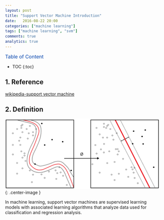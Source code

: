 ```yaml
---
layout: post
title: "Support Vector Machine Introduction"
date:   2016-08-22 20:00
categories: ["machine learning"]
tags: ["machine learning", "svm"]
comments: true
analytics: true
---
```


<span/>

<span style="color: #0645ad; font-size:16px">Table of Content<span/>

  * TOC
  {:toc}

## 1. Reference

[wikipedia-support vector machine](https://en.wikipedia.org/wiki/Support_vector_machine)

## 2. Definition

  ![svm](/images/Kernel_Machine.svg){: .center-image }

  In machine learning, support vector machines are supervised learning models
  with associated learning algorithms that analyze data used for classification
  and regression analysis.

